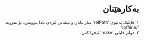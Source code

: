 <div dir=rtl>

# بەکارهێنان
١. فایلێک بەنێوی 'relPath' ساز بکەن و نیشانی ئێرەی تێدا بنووسن. بۆ نموونە:
'/offline/'  
٢. دواتر فایلی 'make' ئیجڕا کەن.
